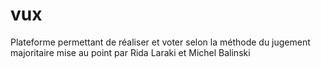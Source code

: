 # vux
Plateforme permettant de réaliser et voter selon la méthode du jugement majoritaire mise au point par Rida Laraki et Michel Balinski
